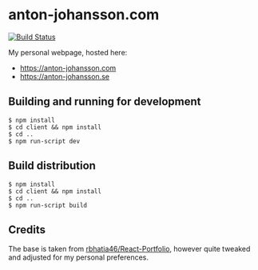 # anton-johansson.com

[![Build Status](https://travis-ci.org/anton-johansson/anton-johansson.com.svg)](https://travis-ci.org/anton-johansson/anton-johansson.com)

My personal webpage, hosted here:
* https://anton-johansson.com
* https://anton-johansson.se


## Building and running for development

```shell
$ npm install
$ cd client && npm install
$ cd ..
$ npm run-script dev
```


## Build distribution

```shell
$ npm install
$ cd client && npm install
$ cd ..
$ npm run-script build
```


## Credits

The base is taken from [rbhatia46/React-Portfolio](https://github.com/rbhatia46/React-Portfolio), however quite tweaked and adjusted for my personal preferences.
